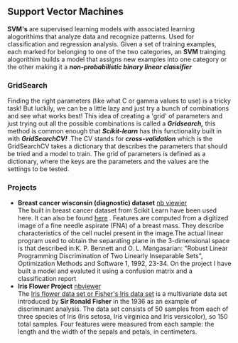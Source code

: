 ## Support Vector Machines
**SVM's** are  supervised learning models with associated learning alogorithims that analyze data and recognize patterns. Used for classification and regression analysis. Given a set of training examples, each marked for belonging to one of the two categories, an **SVM** trainging alogorithim builds a model that assigns new examples into one category or the other making it a ***non-probabilistic binary linear classifier***  
### GridSearch  
Finding the right parameters (like what C or gamma values to use) is a tricky task! But luckily, we can be a little lazy and just try a bunch of combinations and see what works best! This idea of creating a 'grid' of parameters and just trying out all the possible combinations is called a ***Gridsearch,*** this method is common enough that ***Scikit-learn*** has this functionality built in with ***GridSearchCV!*** .The CV stands for ***cross-validation*** which is the GridSearchCV takes a dictionary that describes the parameters that should be tried and a model to train. The grid of parameters is defined as a dictionary, where the keys are the parameters and the values are the settings to be tested.  
### Projects  
* **Breast cancer wisconsin (diagnostic) dataset** [nb viewier](https://nbviewer.jupyter.org/github/antonnifo/scaling-umbrella/blob/master/Support%20Vector%20Machines%20with%20Python.ipynb)  
 The built in breast cancer dataset from Scikit Learn have been used here. It can also be found [here](https://goo.gl/U2Uwz2) . Features are computed from a digitized image of a fine needle aspirate (FNA) of a breast mass.  They describe characteristics of the cell nuclei present in the image.The actual linear program used to obtain the separating plane
in the 3-dimensional space is that described in:K. P. Bennett and O. L. Mangasarian: "Robust Linear
Programming Discrimination of Two Linearly Inseparable Sets", Optimization Methods and Software 1, 1992, 23-34. On the project  I have built a model and evaluted it using a confusion matrix and a classification report
* **Iris Flower Project** [nbviewer]()  
The [Iris flower data set or Fisher's Iris data set](http://en.wikipedia.org/wiki/Iris_flower_data_set) is a multivariate data set introduced by **Sir Ronald Fisher** in the 1936 as an example of discriminant analysis. The data set consists of 50 samples from each of three species of Iris (Iris setosa, Iris virginica and Iris versicolor), so 150 total samples. Four features were measured from each sample: the length and the width of the sepals and petals, in centimeters.
